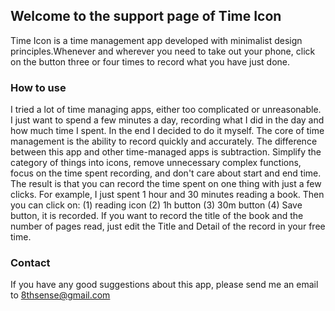 ## Welcome to the support page of Time Icon

Time Icon is a time management app developed with minimalist design principles.Whenever and wherever you need to take out your phone, click on the button three or four times to record what you have just done.

### How to use

I tried a lot of time managing apps, either too complicated or unreasonable. I just want to spend a few minutes a day, recording what I did in the day and how much time I spent. In the end I decided to do it myself. The core of time management is the ability to record quickly and accurately. The difference between this app and other time-managed apps is subtraction. Simplify the category of things into icons, remove unnecessary complex functions, focus on the time spent recording, and don't care about start and end time. The result is that you can record the time spent on one thing with just a few clicks. For example, I just spent 1 hour and 30 minutes reading a book. Then you can click on: (1) reading icon (2) 1h button (3) 30m button (4) Save button, it is recorded. If you want to record the title of the book and the number of pages read, just edit the Title and Detail of the record in your free time.

### Contact

If you have any good suggestions about this app, please send me an email to 8thsense@gmail.com
